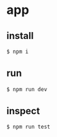 # app

## install

```sh
$ npm i
```

## run

```sh
$ npm run dev
```

## inspect

```sh
$ npm run test
```